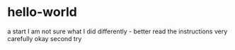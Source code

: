 # hello-world
 a start 
I am not sure what I did differently - better read the instructions very carefully
okay second try 
